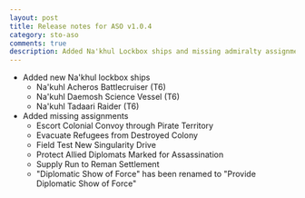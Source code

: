 ```yaml
---
layout: post
title: Release notes for ASO v1.0.4
category: sto-aso
comments: true
description: Added Na'khul Lockbox ships and missing admiralty assignments (<a href="http://sto-aso.com.s3-website-us-east-1.amazonaws.com/1.0.4/sto-aso.zip">download</a>)
---
```


 - Added new Na'khul lockbox ships
   - Na'kuhl Acheros Battlecruiser (T6)
   - Na'kuhl Daemosh Science Vessel (T6)
   - Na'kuhl Tadaari Raider (T6)
 - Added missing assignments
   - Escort Colonial Convoy through Pirate Territory
   - Evacuate Refugees from Destroyed Colony
   - Field Test New Singularity Drive
   - Protect Allied Diplomats Marked for Assassination
   - Supply Run to Reman Settlement
   - "Diplomatic Show of Force" has been renamed to "Provide Diplomatic Show of Force"
   
